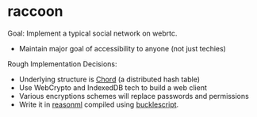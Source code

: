 # raccoon

Goal: Implement a typical social network on webrtc.
 - Maintain major goal of accessibility to anyone (not just techies)

 
Rough Implementation Decisions:
 - Underlying structure is [Chord](https://github.com/Schmavery/raccoon/issues/2) (a distributed hash table)
 - Use WebCrypto and IndexedDB tech to build a web client
 - Various encryptions schemes will replace passwords and permissions
 - Write it in [reasonml](reason.ml) compiled using [bucklescript](https://github.com/bloomberg/bucklescript).
